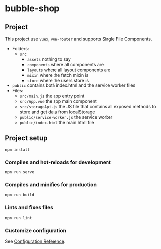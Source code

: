 # bubble-shop


## Project

This project use `vuex`, `vue-router` and supports Single File Components.

 - Folders:
   - `src`
     - `assets` nothing to say
     - `components` where all components are
     - `layouts` where all layout components are
     - `mixin` where the fetch mixin is
     - `store` where the users store is
  - `public` contains both index.html and the service worker files
- Files:
  - `src/main.js` the app entry point
  - `src/App.vue` the app main component
  - `src/storageApi.js` the JS file that contains all exposed methods to store and get data from localStorage
  - `public/service-worker.js` the service worker
  - `public/index.html` the main html file


## Project setup
```
npm install
```

### Compiles and hot-reloads for development
```
npm run serve
```

### Compiles and minifies for production
```
npm run build
```

### Lints and fixes files
```
npm run lint
```

### Customize configuration
See [Configuration Reference](https://cli.vuejs.org/config/).
